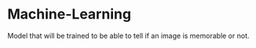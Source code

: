 # Machine-Learning
Model that will be trained to be able to tell if an image is memorable or not.  
